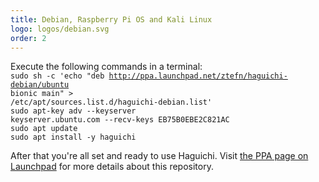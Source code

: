 ```yaml
---
title: Debian, Raspberry Pi OS and Kali Linux
logo: logos/debian.svg
order: 2
---
```

Execute the following commands in a terminal:<br>
<code class="user clipboard">sudo sh -c 'echo "deb http://ppa.launchpad.net/ztefn/haguichi-debian/ubuntu bionic main" &gt; /etc/apt/sources.list.d/haguichi-debian.list'</code><br>
<code class="user clipboard">sudo apt-key adv --keyserver keyserver.ubuntu.com --recv-keys EB75B0EBE2C821AC</code><br>
<code class="user clipboard">sudo apt update</code><br>
<code class="user clipboard">sudo apt install -y haguichi</code>

After that you're all set and ready to use Haguichi. Visit <a href="https://launchpad.net/~ztefn/+archive/ubuntu/haguichi-debian" target="_blank" rel="noopener">the PPA page on Launchpad</a> for more details about this repository.
